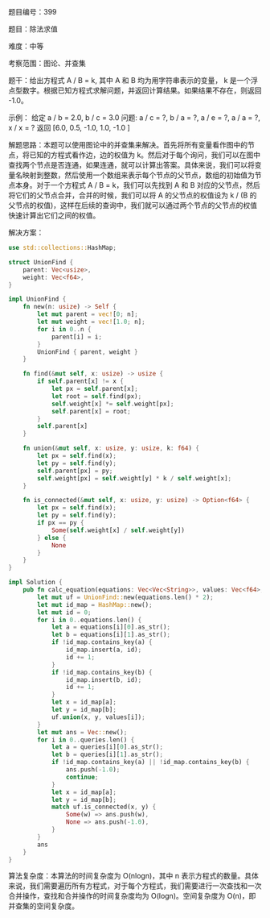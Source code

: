 题目编号：399

题目：除法求值

难度：中等

考察范围：图论、并查集

题干：给出方程式 A / B = k, 其中 A 和 B 均为用字符串表示的变量， k 是一个浮点型数字。根据已知方程式求解问题，并返回计算结果。如果结果不存在，则返回 -1.0。

示例：
给定 a / b = 2.0, b / c = 3.0
问题: a / c = ?, b / a = ?, a / e = ?, a / a = ?, x / x = ?
返回 [6.0, 0.5, -1.0, 1.0, -1.0 ]

解题思路：本题可以使用图论中的并查集来解决。首先将所有变量看作图中的节点，将已知的方程式看作边，边的权值为 k。然后对于每个询问，我们可以在图中查找两个节点是否连通，如果连通，就可以计算出答案。具体来说，我们可以将变量名映射到整数，然后使用一个数组来表示每个节点的父节点，数组的初始值为节点本身。对于一个方程式 A / B = k，我们可以先找到 A 和 B 对应的父节点，然后将它们的父节点合并，合并的时候，我们可以将 A 的父节点的权值设为 k / (B 的父节点的权值)，这样在后续的查询中，我们就可以通过两个节点的父节点的权值快速计算出它们之间的权值。

解决方案：

```rust
use std::collections::HashMap;

struct UnionFind {
    parent: Vec<usize>,
    weight: Vec<f64>,
}

impl UnionFind {
    fn new(n: usize) -> Self {
        let mut parent = vec![0; n];
        let mut weight = vec![1.0; n];
        for i in 0..n {
            parent[i] = i;
        }
        UnionFind { parent, weight }
    }

    fn find(&mut self, x: usize) -> usize {
        if self.parent[x] != x {
            let px = self.parent[x];
            let root = self.find(px);
            self.weight[x] *= self.weight[px];
            self.parent[x] = root;
        }
        self.parent[x]
    }

    fn union(&mut self, x: usize, y: usize, k: f64) {
        let px = self.find(x);
        let py = self.find(y);
        self.parent[px] = py;
        self.weight[px] = self.weight[y] * k / self.weight[x];
    }

    fn is_connected(&mut self, x: usize, y: usize) -> Option<f64> {
        let px = self.find(x);
        let py = self.find(y);
        if px == py {
            Some(self.weight[x] / self.weight[y])
        } else {
            None
        }
    }
}

impl Solution {
    pub fn calc_equation(equations: Vec<Vec<String>>, values: Vec<f64>, queries: Vec<Vec<String>>) -> Vec<f64> {
        let mut uf = UnionFind::new(equations.len() * 2);
        let mut id_map = HashMap::new();
        let mut id = 0;
        for i in 0..equations.len() {
            let a = equations[i][0].as_str();
            let b = equations[i][1].as_str();
            if !id_map.contains_key(a) {
                id_map.insert(a, id);
                id += 1;
            }
            if !id_map.contains_key(b) {
                id_map.insert(b, id);
                id += 1;
            }
            let x = id_map[a];
            let y = id_map[b];
            uf.union(x, y, values[i]);
        }
        let mut ans = Vec::new();
        for i in 0..queries.len() {
            let a = queries[i][0].as_str();
            let b = queries[i][1].as_str();
            if !id_map.contains_key(a) || !id_map.contains_key(b) {
                ans.push(-1.0);
                continue;
            }
            let x = id_map[a];
            let y = id_map[b];
            match uf.is_connected(x, y) {
                Some(w) => ans.push(w),
                None => ans.push(-1.0),
            }
        }
        ans
    }
}
```

算法复杂度：本算法的时间复杂度为 O(nlogn)，其中 n 表示方程式的数量。具体来说，我们需要遍历所有方程式，对于每个方程式，我们需要进行一次查找和一次合并操作，查找和合并操作的时间复杂度均为 O(logn)。空间复杂度为 O(n)，即并查集的空间复杂度。